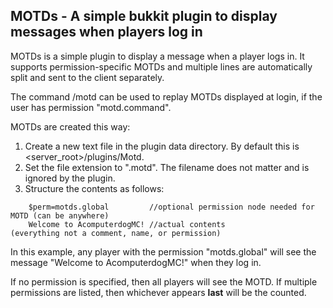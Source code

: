 ## MOTDs - A simple bukkit plugin to display messages when players log in

MOTDs is a simple plugin to display a message when a player logs in.
It supports permission-specific MOTDs and multiple lines are
automatically split and sent to the client separately.

The command /motd can be used to replay MOTDs displayed at login, if
the user has permission "motd.command".

MOTDs are created this way:

1. Create a new text file in the plugin data directory.
By default this is <server_root>/plugins/Motd.
2. Set the file extension to ".motd".  The filename does not matter and is ignored by the plugin.  
3. Structure the contents as follows:   
```
    $perm=motds.global         //optional permission node needed for MOTD (can be anywhere)
    Welcome to AcomputerdogMC! //actual contents                          (everything not a comment, name, or permission)
```
In this example, any player with the permission "motds.global"
will see the message "Welcome to AcomputerdogMC!"
when they log in.   

If no permission is specified, then all players will see the MOTD.
If multiple permissions are listed, then whichever appears
**last** will be the counted. 
